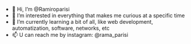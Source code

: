 - 👋 Hi, I’m @Ramiroparisi
- 👀 I’m interested in everything that makes me curious at a specific time
- 🌱 I’m currently learning a bit of all, like web development, automatization, software, networks, etc
- 📫 U can reach me by instagram: @rama_parisi

<!---
Ramiroparisi/Ramiroparisi is a ✨ special ✨ repository because its `README.md` (this file) appears on your GitHub profile.
You can click the Preview link to take a look at your changes.
--->
